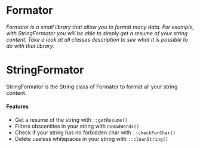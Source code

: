 # Formator

*Formator is a small library that allow you to format many data.
For example, with StringFormator you will be able to simply get a resume of your string content.
Take a look at all classes description to see what it is possible to do with that library.*

# StringFormator

StringFormator is the String class of Formator to format all your string content.

#### Features

- Get a resume of the string with `::getResume()`
- Filters obscenities in your string with `noBadWords()`
- Check if your string has no forbidden char with `::checkForChar()`
- Delete useless whitepaces in your string with `::cleanString()`
